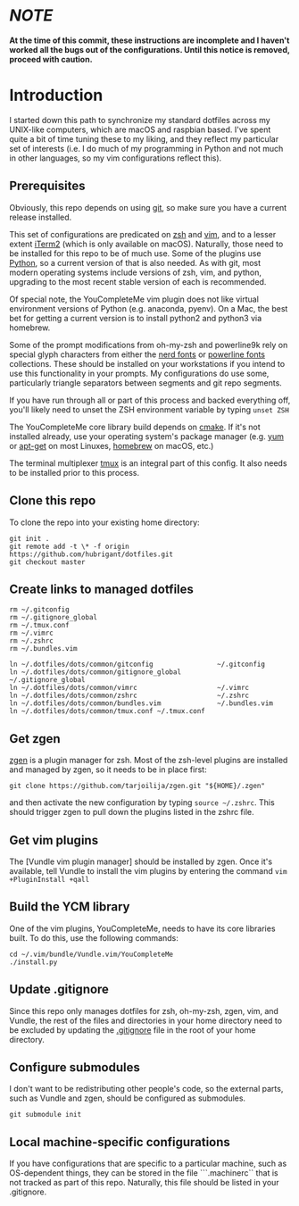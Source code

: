 # ***NOTE***
__At the time of this commit, these instructions are incomplete and I haven't worked all the bugs out of the configurations. Until this notice is removed, proceed with caution.__

# Introduction
I started down this path to synchronize my standard dotfiles across my UNIX-like computers, which are macOS and raspbian based. I've spent quite a bit of time tuning these to my liking, and they reflect my particular set of interests (i.e. I do much of my programming in Python and not much in other languages, so my vim configurations reflect this).

## Prerequisites
Obviously, this repo depends on using [git](https://git-scm.com/), so make sure you have a current release installed.

This set of configurations are predicated on [zsh](https://www.zsh.org/) and [vim](https://www.vim.org/), and to a lesser extent [iTerm2](https://iterm2.com/) (which is only available on macOS). Naturally, those need to be installed for this repo to be of much use. Some of the plugins use [Python](https://www.python.org/), so a current version of that is also needed. As with git, most modern operating systems include versions of zsh, vim, and python, upgrading to the most recent stable version of each is recommended.

Of special note, the YouCompleteMe vim plugin does not like virtual environment versions of Python (e.g. anaconda, pyenv). On a Mac, the best bet for getting a current version is to install python2 and python3 via homebrew.

Some of the prompt modifications from oh-my-zsh and powerline9k rely on special glyph characters from either the [nerd fonts](https://nerdfonts.com/) or [powerline fonts](https://github.com/powerline/fonts) collections. These should be installed on your workstations if you intend to use this functionality in your prompts. My configurations do use some, particularly triangle separators between segments and git repo segments.

If you have run through all or part of this process and backed everything off, you'll likely need to unset the ZSH environment variable by typing ```unset ZSH```

The YouCompleteMe core library build depends on [cmake](https://cmake.org/). If it's not installed already, use your operating system's package manager (e.g. [yum](http://yum.baseurl.org/) or [apt-get](https://wiki.debian.org/Apt) on most Linuxes, [homebrew](https://brew.sh/) on macOS, etc.)

The terminal multiplexer [tmux](https://github.com/tmux/tmux/wiki) is an integral part of this config. It also needs to be installed prior to this process.

## Clone this repo
To clone the repo into your existing home directory:

```
git init .
git remote add -t \* -f origin https://github.com/hubrigant/dotfiles.git
git checkout master
```

## Create links to managed dotfiles
```
rm ~/.gitconfig
rm ~/.gitignore_global
rm ~/.tmux.conf
rm ~/.vimrc
rm ~/.zshrc
rm ~/.bundles.vim

ln ~/.dotfiles/dots/common/gitconfig                ~/.gitconfig
ln ~/.dotfiles/dots/common/gitignore_global         ~/.gitignore_global
ln ~/.dotfiles/dots/common/vimrc                    ~/.vimrc
ln ~/.dotfiles/dots/common/zshrc                    ~/.zshrc
ln ~/.dotfiles/dots/common/bundles.vim              ~/.bundles.vim
ln ~/.dotfiles/dots/common/tmux.conf ~/.tmux.conf
```

## Get zgen
[zgen](https://github.com/tarjoilija/zgen) is a plugin manager for zsh. Most of the zsh-level plugins are installed and managed by zgen, so it needs to be in place first:

```
git clone https://github.com/tarjoilija/zgen.git "${HOME}/.zgen"
```

and then activate the new configuration by typing ```source ~/.zshrc```. This should trigger zgen to pull down the plugins listed in the zshrc file.


## Get vim plugins
The [Vundle vim plugin manager] should be installed by zgen. Once it's available, tell Vundle to install the vim plugins by entering the command ```vim +PluginInstall +qall```

## Build the YCM library
One of the vim plugins, YouCompleteMe, needs to have its core libraries built. To do this, use the following commands:

```
cd ~/.vim/bundle/Vundle.vim/YouCompleteMe
./install.py
```
## Update .gitignore
Since this repo only manages dotfiles for zsh, oh-my-zsh, zgen, vim, and Vundle, the rest of the files and directories in your home directory need to be excluded by updating the [.gitignore](https://git-scm.com/docs/gitignore) file in the root of your home directory.

## Configure submodules
I don't want to be redistributing other people's code, so the external parts, such as Vundle and zgen, should be configured as submodules.

```
git submodule init
```

## Local machine-specific configurations
If you have configurations that are specific to a particular machine, such as OS-dependent things, they can be stored in the file ```.machinerc`` that is not tracked as part of this repo. Naturally, this file should be listed in your .gitignore.
